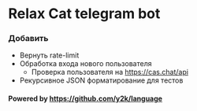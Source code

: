 # Relax Cat telegram bot


### Добавить

- Вернуть rate-limit
- Обработка входа нового пользователя
  - Проверка пользователя на https://cas.chat/api
- Рекурсивное  JSON форматирование для тестов

#### Powered by https://github.com/y2k/language

